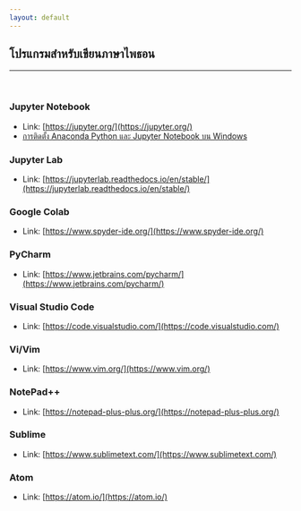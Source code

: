 ```yaml
---
layout: default
---
```


## โปรแกรมสำหรับเขียนภาษาไพธอน

---

<br>

### Jupyter Notebook

- Link: [https://jupyter.org/](https://jupyter.org/)
- [การติดตั้ง Anaconda Python และ Jupyter Notebook บน Windows][prasert-install-jupyter-nb]

[prasert-install-jupyter-nb]: https://www.youtube.com/watch?v=f3CLdRl-zyQ

### Jupyter Lab

- Link: [https://jupyterlab.readthedocs.io/en/stable/](https://jupyterlab.readthedocs.io/en/stable/)

### Google Colab

- Link: [https://www.spyder-ide.org/](https://www.spyder-ide.org/)

### PyCharm

- Link: [https://www.jetbrains.com/pycharm/](https://www.jetbrains.com/pycharm/)

### Visual Studio Code

- Link: [https://code.visualstudio.com/](https://code.visualstudio.com/)

### Vi/Vim

- Link: [https://www.vim.org/](https://www.vim.org/)

### NotePad++

- Link: [https://notepad-plus-plus.org/](https://notepad-plus-plus.org/)

### Sublime

- Link: [https://www.sublimetext.com/](https://www.sublimetext.com/)

### Atom

- Link: [https://atom.io/](https://atom.io/)
